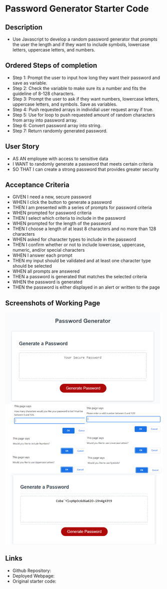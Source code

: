 # Password Generator Starter Code

## Description
- Use Javascript to develop a random password generator that prompts the user the length and if they want to include symbols,
lowercase letters, uppercase letters, and numbers.

## Ordered Steps of completion
- Step 1: Prompt the user to input how long they want their password and save as variable.
- Step 2: Check the variable to make sure its a number and fits the guideline of 8-128 characters.
- Step 3: Prompt the user to ask if they want numbers, lowercase letters, uppercase letters, and symbols. Save as variables.
- Step 4: Push requested arrays in individial user request array if true.
- Step 5: Use for loop to push requested amount of random characters from array into password array.
- Step 6: Convert password array into string.
- Step 7: Return randomly generated password.

## User Story
- AS AN employee with access to sensitive data
- I WANT to randomly generate a password that meets certain criteria
- SO THAT I can create a strong password that provides greater security

## Acceptance Criteria
- GIVEN I need a new, secure password
- WHEN I click the button to generate a password
- THEN I am presented with a series of prompts for password criteria
- WHEN prompted for password criteria
- THEN I select which criteria to include in the password
- WHEN prompted for the length of the password
- THEN I choose a length of at least 8 characters and no more than 128 characters
- WHEN asked for character types to include in the password
- THEN I confirm whether or not to include lowercase, uppercase, numeric, and/or special characters
- WHEN I answer each prompt
- THEN my input should be validated and at least one character type should be selected
- WHEN all prompts are answered
- THEN a password is generated that matches the selected criteria
- WHEN the password is generated
- THEN the password is either displayed in an alert or written to the page

## Screenshots of Working Page
<img src="Develop\assets\PasswordGenerator.png" alt="Screenshot of password generator flexibility.">

## Links

- Github Repository: 
- Deployed Webpage: 
- Original starter code: 